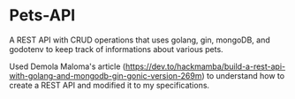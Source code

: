 # Pets-API
A REST API with CRUD operations that uses golang, gin, mongoDB, and godotenv to keep track of informations about various pets.

Used Demola Maloma's article (https://dev.to/hackmamba/build-a-rest-api-with-golang-and-mongodb-gin-gonic-version-269m) to understand how to create a REST API and modified it to my specifications.
